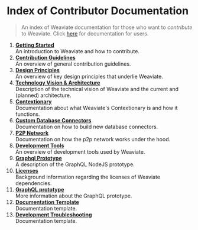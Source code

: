# Index of Contributor Documentation

> An index of Weaviate documentation for those who want to _contribute_ to Weaviate.
> Click [here](../use/index.md) for documentation for users.

1. [**Getting Started**](./getting-started.md)<br>An introduction to Weaviate and how to contribute.
2. [**Contribution Guidelines**](./guide-lines.md)<br>An overview of general contribution guidelines.
3. [**Design Principles**](./design-principles.md)<br>An overview of key design principles that underlie Weaviate.
4. [**Technology Vision & Architecture**](./tech_vision_and_architecture.md)<br>Description of the technical vision of Weaviate and the current and (planned) architecture.
5. [**Contextionary**](./contextionary.md)<br>Documentation about what Weaviate's Contextionary is and how it functions.
6. [**Custom Database Connectors**](./custom-connectors.md)<br>Documentation on how to build new database connectors.
7. [**P2P Network**](./p2p-network.md)<br>Documentation on how the p2p network works under the hood.
8. [**Development Tools**](./development_tools.md)<br>An overview of development tools used by Weaviate.
9. [**Graphql Prototype**](./graphql_prototype.md)<br>A description of the GraphQL NodeJS prototype.
10. [**Licenses**](./licenses.md)<br>Background information regarding the licenses of Weaviate dependencies.
11. [**GraphQL prototype**](./graphql_prototype.md)<br>More information about the GraphQL prototype.
12. [**Documentation Template**](documentation-template)<br>Documentation template.
13. [**Development Troubleshooting**](./development-troubleshooting.md)<br>Documentation template.
